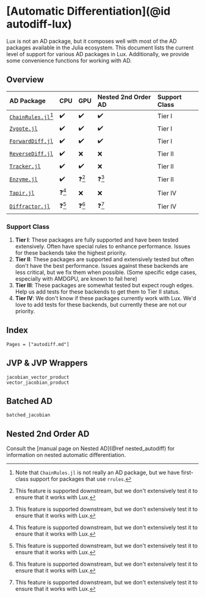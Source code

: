 # [Automatic Differentiation](@id autodiff-lux)

Lux is not an AD package, but it composes well with most of the AD packages available in the
Julia ecosystem. This document lists the current level of support for various AD packages in
Lux. Additionally, we provide some convenience functions for working with AD.

## Overview

| AD Package                                                         | CPU   | GPU   | Nested 2nd Order AD | Support Class |
| :----------------------------------------------------------------- | :---- | :---- | :------------------ | :------------ |
| [`ChainRules.jl`](https://github.com/JuliaDiff/ChainRules.jl)[^cr] | ✔️     | ✔️     | ✔️                   | Tier I        |
| [`Zygote.jl`](https://github.com/FluxML/Zygote.jl)                 | ✔️     | ✔️     | ✔️                   | Tier I        |
| [`ForwardDiff.jl`](https://github.com/JuliaDiff/ForwardDiff.jl)    | ✔️     | ✔️     | ✔️                   | Tier I        |
| [`ReverseDiff.jl`](https://github.com/JuliaDiff/ReverseDiff.jl)    | ✔️     | ❌     | ❌                   | Tier II       |
| [`Tracker.jl`](https://github.com/FluxML/Tracker.jl)               | ✔️     | ✔️     | ❌                   | Tier II       |
| [`Enzyme.jl`](https://github.com/EnzymeAD/Enzyme.jl)               | ✔️     | ❓[^q] | ❓[^q]               | Tier II       |
| [`Tapir.jl`](https://github.com/withbayes/Tapir.jl)                | ❓[^q] | ❌     | ❌                   | Tier IV       |
| [`Diffractor.jl`](https://github.com/JuliaDiff/Diffractor.jl)      | ❓[^q] | ❓[^q] | ❓[^q]               | Tier IV       |

[^q]: This feature is supported downstream, but we don't extensively test it to ensure
      that it works with Lux.

[^cr]: Note that `ChainRules.jl` is not really an AD package, but we have first-class
       support for packages that use `rrules`.

### Support Class

  1. **Tier I**: These packages are fully supported and have been tested extensively. Often
     have special rules to enhance performance. Issues for these backends take the highest
     priority.
  2. **Tier II**: These packages are supported and extensively tested but often don't have
     the best performance. Issues against these backends are less critical, but we fix them
     when possible. (Some specific edge cases, especially with AMDGPU, are known to fail
     here)
  3. **Tier III**: These packages are somewhat tested but expect rough edges. Help us
     add tests for these backends to get them to Tier II status.
  4. **Tier IV**: We don't know if these packages currently work with Lux. We'd love to
     add tests for these backends, but currently these are not our priority.

## Index

```@index
Pages = ["autodiff.md"]
```

## JVP & JVP Wrappers

```@docs
jacobian_vector_product
vector_jacobian_product
```

## Batched AD

```@docs
batched_jacobian
```

## Nested 2nd Order AD

Consult the [manual page on Nested AD](@ref nested_autodiff) for information on nested
automatic differentiation.
